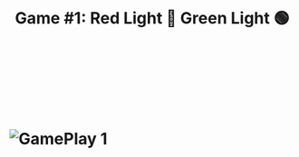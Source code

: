 <h1 align="center">Game #1: Red Light 🔴 Green Light 🟢<h1>
<br>
<br>
<br>

![GamePlay 1](https://media.giphy.com/media/eLotC5ZcYLikOxxnb0/giphy.gif)
